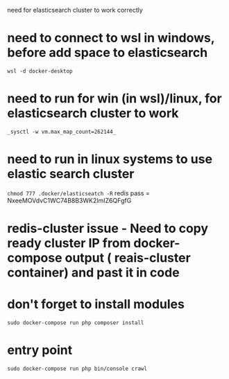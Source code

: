 need for elasticsearch cluster to work correctly

# need to connect to wsl in windows, before add space to elasticsearch
`wsl -d docker-desktop`

# need to run for win (in wsl)/linux, for elasticsearch cluster to work
`_sysctl -w vm.max_map_count=262144_`

# need to run in linux systems to use elastic search cluster
`chmod 777 .docker/elasticseatch -R`
redis pass = NxeeMOVdvC1WC74B8B3WK2ImIZ6QFgfG

# redis-cluster issue - Need to copy ready cluster IP from docker-compose output ( reais-cluster container) and past it in code

# don't forget to install modules
`sudo docker-compose run php composer install`

# entry point
`sudo docker-compose run php bin/console crawl`
